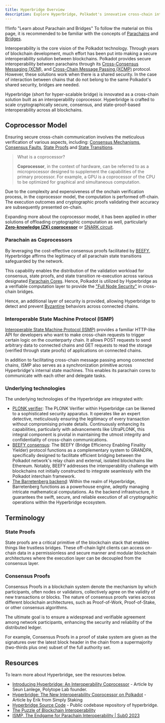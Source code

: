```yaml
---
title: Hyperbridge Overview
description: Explore Hyperbridge, Polkadot's innovative cross-chain interoperability solution, including its coprocessor model and underlying technologies.
---
```


!!!info "Learn about Parachain and Bridges"
    To follow the material on this page, it is recommended to be familiar with the concepts of [Parachains](./learn-parachains.md) and [Bridges](./learn-bridges.md).

Interoperability is the core vision of the Polkadot technology. Through years of blockchain
development, much effort has been put into making a secure interoperability solution between
blockchains. Polkadot provides secure interoperability between parachains through its
[Cross-Consensus Messaging (XCM)](./learn-xcm.md), and
[Cross-Chain Message Passing (XCMP)](./learn-xcm-transport.md#xcmp-cross-chain-message-passing)
protocol. However, these solutions work when there is a shared security. In the case of interaction
between chains that do not belong to the same Polkadot's shared security, bridges are needed.

Hyperbridge (short for hyper-scalable bridge) is innovated as a cross-chain solution built as an
interoperability coprocessor. Hyperbridge is crafted to scale cryptographically secure, consensus,
and state-proof-based interoperability across all blockchains.

## Coprocessor Model

Ensuring secure cross-chain communication involves the meticulous verification of various aspects,
including: [Consensus Mechanisms](./learn-consensus.md),
[Consensus Faults](https://research.polytope.technology/consensus-proofs),
[State Proofs](https://research.polytope.technology/state-machine-proofs) and
[State Transitions](./learn-parachains.md#state-transitions).

> What is a coprocessor?
>
> **Coprocessor**, in the context of hardware, can be referred to as a microprocessor designed to
> supplement the capabilities of the primary processor. For example, a GPU is a coprocessor of the
> CPU to be optimized for graphical and simultaneous computation.

Due to the complexity and expensiveness of the onchain verification process, in the coprocessor
model, the computation is performed off-chain. The execution outcomes and cryptographic proofs
validating their accuracy are subsequently presented on-chain.

Expanding more about the coprocessor model, it has been applied in other solutions of offloading
cryptographic computation as well, particularly
[**Zero-knowledge (ZK) coprocessor**](https://orochi.network/blog/Exploring-ZK-Coprocessor-What-Comes-Next)
or [SNARK circuit](https://www.di.ens.fr/~nitulesc/files/Survey-SNARKs.pdf).

### Parachain as Coprocessors

By leveraging the cost-effective consensus proofs facilitated by
[BEEFY](https://spec.polkadot.network/sect-finality#sect-grandpa-beefy), Hyperbridge affirms the
legitimacy of all parachain state transitions safeguarded by the network.

This capability enables the distribution of the validation workload for consensus, state proofs, and
state transition re-execution across various designated
[Parachain Cores](../general/polkadot-direction.md#polkadot-as-a-computational-resource). Hence,
Polkadot is utilized by Hyperbridge as a verifiable computation layer to provide the
["Full Node Security"](https://blog.polytope.technology/introducing-hyperbridge-interoperability-coprocessor#full-node-level-security)
in cross-chain bridges.

Hence, an additional layer of security is provided, allowing Hyperbridge to detect and prevent
[Byzantine](https://en.wikipedia.org/wiki/Byzantine_fault) behaviors across connected chains.

### Interoperable State Machine Protocol (ISMP)

[Interoperable State Machine Protocol (ISMP)](https://blog.polytope.technology/introducing-hyperbridge-interoperability-coprocessor)
provides a familiar HTTP-like API for developers who want to make cross-chain requests to trigger
certain logic on the counterparty chain. It allows POST requests to send arbitrary data to connected
chains and GET requests to read the storage (verified through state proofs) of applications on
connected chains.

In addition to facilitating cross-chain message passing among connected chains, ISMP also serves as
a synchronization primitive across Hyperbridge's internal state machines. This enables its parachain
cores to communicate with each other and delegate tasks.

### Underlying technologies

The underlying technologies of the Hyperbridge are integrated with:

- [PLONK verifier](https://eprint.iacr.org/2019/953.pdf): The PLONK Verifier within Hyperbridge can
  be likened to a sophisticated security apparatus. It operates like an expert detective,
  meticulously ensuring the legitimacy of every transaction without compromising private details.
  Continuously enhancing its capabilities, particularly with advancements like UltraPLONK, this
  integral component is pivotal in maintaining the utmost integrity and confidentiality of
  cross-chain communications.
- [BEEFY consensus](https://spec.polkadot.network/sect-finality#sect-grandpa-beefy): The BEEFY
  (Bridge Efficiency Enabling Finality Yielder) protocol functions as a complementary system to
  GRANDPA, specifically designed to facilitate efficient bridging between the Polkadot network's
  relay chain and external, isolated blockchains like Ethereum. Notably, BEEFY addresses the
  interoperability challenge with blockchains not initially constructed to integrate seamlessly with
  the Polkadot interchain framework.
- [The Barretenberg backend](https://github.com/AztecProtocol/barretenberg): Within the realm of
  Hyperbridge, Barretenberg functions as a powerhouse engine, adeptly managing intricate
  mathematical computations. As the backend infrastructure, it guarantees the swift, secure, and
  reliable execution of all cryptographic operations within the Hyperbridge ecosystem.

## Terminology

### State Proofs

State proofs are a critical primitive of the blockchain stack that enables things like trustless
bridges. These off-chain light clients can access on-chain data in a permissionless and secure
manner and modular blockchain architectures where the execution layer can be decoupled from the
consensus layer.

### Consensus Proofs

Consensus Proofs in a blockchain system denote the mechanism by which participants, often nodes or
validators, collectively agree on the validity of new transactions or blocks. The nature of
consensus proofs varies across different blockchain architectures, such as Proof-of-Work,
Proof-of-Stake, or other consensus algorithms.

The ultimate goal is to ensure a widespread and verifiable agreement among network participants,
enhancing the security and reliability of the distributed ledger.

For example, Consensus Proofs in a proof of stake system are given as the signatures over the latest
block header in the chain from a supermajority (two-thirds plus one) subset of the full authority
set.

## Resources

To learn more about Hyperbridge, see the resources below.

- [Introducing Hyperbridge: An Interoperability Coprocessor](https://blog.polytope.technology/introducing-hyperbridge-interoperability-coprocessor) -
  Article by Seun Lanlege, Polytope Lab founder.
- [Hyperbridge: The New Interoperability Coprocessor on Polkadot](https://medium.com/simplystaking/hyperbridge-the-new-interoperability-coprocessor-on-polkadot-b532ae622d8e) -
  Article by Erik from Simply Staking
- [Hyperbridge Source Code](https://github.com/polytope-labs/hyperbridge) - Public codebase
  repository of hyperbridge.
- [The Puzzle of Blockchain Interoperability](https://twitter.com/stakenode_dev/status/1744653040764817675)
- [ISMP, The Endgame for Parachain Interoperability | Sub0 2023](https://www.youtube.com/watch?v=MCOAwooWecs)
